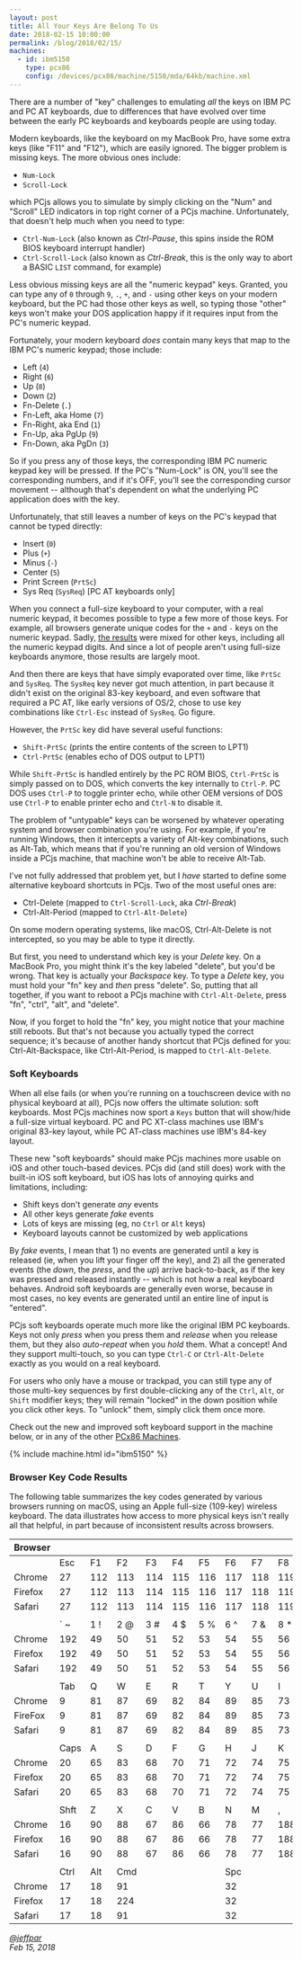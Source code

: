 ```yaml
---
layout: post
title: All Your Keys Are Belong To Us
date: 2018-02-15 10:00:00
permalink: /blog/2018/02/15/
machines:
  - id: ibm5150
    type: pcx86
    config: /devices/pcx86/machine/5150/mda/64kb/machine.xml
---
```


There are a number of "key" challenges to emulating *all* the keys on IBM PC and PC AT keyboards, due to
differences that have evolved over time between the early PC keyboards and keyboards people are using today.

Modern keyboards, like the keyboard on my MacBook Pro, have some extra keys (like "F11" and "F12"), which are easily
ignored.  The bigger problem is missing keys.  The more obvious ones include:

- `Num-Lock`
- `Scroll-Lock`

which PCjs allows you to simulate by simply clicking on the "Num" and "Scroll" LED indicators in top right corner of
a PCjs machine.  Unfortunately, that doesn't help much when you need to type:

- `Ctrl-Num-Lock` (also known as *Ctrl-Pause*, this spins inside the ROM BIOS keyboard interrupt handler)
- `Ctrl-Scroll-Lock` (also known as *Ctrl-Break*, this is the only way to abort a BASIC `LIST` command, for example)

Less obvious missing keys are all the "numeric keypad" keys.  Granted, you can type any of `0` through `9`, `.`, `+`,
and `-` using other keys on your modern keyboard, but the PC had those other keys as well, so typing those "other" keys
won't make your DOS application happy if it requires input from the PC's numeric keypad.

Fortunately, your modern keyboard *does* contain many keys that map to the IBM PC's numeric keypad; those include:

- Left (`4`)
- Right (`6`)
- Up (`8`)
- Down (`2`)
- Fn-Delete (`.`)
- Fn-Left, aka Home (`7`)
- Fn-Right, aka End (`1`)
- Fn-Up, aka PgUp (`9`)
- Fn-Down, aka PgDn (`3`)

So if you press any of those keys, the corresponding IBM PC numeric keypad key will be pressed.  If the PC's "Num-Lock"
is ON, you'll see the corresponding numbers, and if it's OFF, you'll see the corresponding cursor movement -- although
that's dependent on what the underlying PC application does with the key.

Unfortunately, that still leaves a number of keys on the PC's keypad that cannot be typed directly:

- Insert (`0`)
- Plus (`+`)
- Minus (`-`)
- Center (`5`)
- Print Screen (`PrtSc`)
- Sys Req (`SysReq`) [PC AT keyboards only]

When you connect a full-size keyboard to your computer, with a real numeric keypad, it becomes possible to type a few
more of those keys.  For example, all browsers generate unique codes for the `+` and `-` keys on the numeric keypad.
Sadly, [the results](#browser-key-code-results) were mixed for other keys, including all the numeric keypad digits.
And since a lot of people aren't using full-size keyboards anymore, those results are largely moot.

And then there are keys that have simply evaporated over time, like `PrtSc` and `SysReq`.  The `SysReq` key never
got much attention, in part because it didn't exist on the original 83-key keyboard, and even software that required a
PC AT, like early versions of OS/2, chose to use key combinations like `Ctrl-Esc` instead of `SysReq`.  Go figure.

However, the `PrtSc` key did have several useful functions:

- `Shift-PrtSc` (prints the entire contents of the screen to LPT1)
- `Ctrl-PrtSc` (enables echo of DOS output to LPT1)

While `Shift-PrtSc` is handled entirely by the PC ROM BIOS, `Ctrl-PrtSc` is simply passed on to DOS, which converts
the key internally to `Ctrl-P`.  PC DOS uses `Ctrl-P` to toggle printer echo, while other OEM versions of DOS
use `Ctrl-P` to enable printer echo and `Ctrl-N` to disable it.

The problem of "untypable" keys can be worsened by whatever operating system and browser combination you're using.  For
example, if you're running Windows, then it intercepts a variety of Alt-key combinations, such as Alt-Tab, which means
that if you're running an old version of Windows inside a PCjs machine, that machine won't be able to receive Alt-Tab.

I've not fully addressed that problem yet, but I *have* started to define some alternative keyboard shortcuts in PCjs.
Two of the most useful ones are:

- Ctrl-Delete (mapped to `Ctrl-Scroll-Lock`, aka *Ctrl-Break*)
- Ctrl-Alt-Period (mapped to `Ctrl-Alt-Delete`)

On some modern operating systems, like macOS, Ctrl-Alt-Delete is not intercepted, so you may be able to type it directly.

But first, you need to understand which key is your *Delete* key.  On a MacBook Pro, you might think it's the key labeled
"delete", but you'd be wrong.  That key is actually your *Backspace* key.  To type a *Delete* key, you must hold your
"fn" key and *then* press "delete".  So, putting that all together, if you want to reboot a PCjs machine with `Ctrl-Alt-Delete`,
press "fn", "ctrl", "alt", and "delete".

Now, if you forget to hold the "fn" key, you might notice that your machine still reboots.  But that's not because you
actually typed the correct sequence; it's because of another handy shortcut that PCjs defined for you: Ctrl-Alt-Backspace,
like Ctrl-Alt-Period, is mapped to `Ctrl-Alt-Delete`.

### Soft Keyboards

When all else fails (or when you're running on a touchscreen device with no physical keyboard at all), PCjs now offers
the ultimate solution: soft keyboards.  Most PCjs machines now sport a `Keys` button that will show/hide a full-size
virtual keyboard.  PC and PC XT-class machines use IBM's original 83-key layout, while PC AT-class machines use IBM's
84-key layout.

These new "soft keyboards" should make PCjs machines more usable on iOS and other touch-based devices.  PCjs did (and still
does) work with the built-in iOS soft keyboard, but iOS has lots of annoying quirks and limitations, including:

- Shift keys don't generate *any* events
- All other keys generate *fake* events
- Lots of keys are missing (eg, no `Ctrl` or `Alt` keys)
- Keyboard layouts cannot be customized by web applications

By *fake* events, I mean that 1) no events are generated until a key is released (ie, when you lift your finger off the key),
and 2) all the generated events (the *down*, the *press*, and the *up*) arrive back-to-back, as if the key was pressed
and released instantly -- which is not how a real keyboard behaves.  Android soft keyboards are generally even worse, because
in most cases, no key events are generated until an entire line of input is "entered".

PCjs soft keyboards operate much more like the original IBM PC keyboards.  Keys not only *press* when you press them and
*release* when you release them, but they also *auto-repeat* when you *hold* them.  What a concept!  And they support multi-touch,
so you can type `Ctrl-C` or `Ctrl-Alt-Delete` exactly as you would on a real keyboard.

For users who only have a mouse or trackpad, you can still type any of those multi-key sequences by first double-clicking
any of the `Ctrl`, `Alt`, or `Shift` modifier keys; they will remain "locked" in the down position while you click other keys.
To "unlock" them, simply click them once more.

Check out the new and improved soft keyboard support in the machine below, or in any of the other
[PCx86 Machines](/devices/pcx86/machine/).

{% include machine.html id="ibm5150" %}

### Browser Key Code Results

The following table summarizes the key codes generated by various browsers running on macOS, using an Apple full-size
(109-key) wireless keyboard.  The data illustrates how access to more physical keys isn't really all that helpful, in part
because of inconsistent results across browsers.

|Browser |      |      |      |      |      |      |      |      |      |      |      |      |      |        |      |      |       |      |      |      |       |
|:-------|:---- |:---- |:---- |:---- |:---- |:---- |:---- |:---- |:---- |:---- |:---- |:---- |:---- |:------ |:---- |:---- |:------|:---- |:---- |:---- |:----- |
|        | Esc  | F1   | F2   | F3   | F4   | F5   | F6   | F7   | F8   | F9   | F10  | F11  | F12  | F13    | F14  | F15  | F16   | Vol- | Vol+ | Mute | Eject |
|Chrome  | 27   | 112  | 113  | 114  | 115  | 116  | 117  | 118  | 119  | 120  | 121  | 122  | 123  | 124    |      |      | 127   |      |      |      |       |
|Firefox | 27   | 112  | 113  | 114  | 115  | 116  | 117  | 118  | 119  | 120  | 121  | 122  | 123  | 44     |      |      | 127   |      |      |      |       |
|Safari  | 27   | 112  | 113  | 114  | 115  | 116  | 117  | 118  | 119  | 120  | 121  | 122  | 123  | 124    |      |      | 127   |      |      |      |       |
|        |      |      |      |      |      |      |      |      |      |      |      |      |      |        |      |      |       |      |      |      |       |
|        | ` ~  | 1 !  | 2 @  | 3 #  | 4 $  | 5 %  | 6 ^  | 7 &  | 8 *  | 9 (  | 0 )  | - _  | = +  | Del    | Help | Home | PgUp  | Clr  |  =   |  /   |  *    |
|Chrome  | 192  | 49   | 50   | 51   | 52   | 53   | 54   | 55   | 56   | 57   | 48   | 189  | 187  | 8      |      | 36   | 33    | 12   | 187  | 111  | 106   |
|Firefox | 192  | 49   | 50   | 51   | 52   | 53   | 54   | 55   | 56   | 57   | 48   | 173  | 61   | 8      |      | 36   | 33    | 12   | 61   | 111  | 106   |
|Safari  | 192  | 49   | 50   | 51   | 52   | 53   | 54   | 55   | 56   | 57   | 48   | 189  | 187  | 8      | 45   | 36   | 33    | 12   | 187  | 111  | 106   |
|        |      |      |      |      |      |      |      |      |      |      |      |      |      |        |      |      |       |      |      |      |       |
|        | Tab  |  Q   |  W   |  E   |  R   |  T   |  Y   |  U   |  I   |  O   |  P   |  [   |  ]   |  \     | Del  | End  | PgDn  |**7** |**8** |**9** |  -    |
|Chrome  | 9    | 81   | 87   | 69   | 82   | 84   | 89   | 85   | 73   | 79   | 80   | 219  | 221  | 220    | 46   | 35   | 34    | 55   | 56   | 57   | 109   |
|FireFox | 9    | 81   | 87   | 69   | 82   | 84   | 89   | 85   | 73   | 79   | 80   | 219  | 221  | 220    | 46   | 35   | 34    | 103  | 104  | 105  | 109   |
|Safari  | 9    | 81   | 87   | 69   | 82   | 84   | 89   | 85   | 73   | 79   | 80   | 219  | 221  | 220    | 46   | 35   | 34    | 103  | 104  | 105  | 109   |
|        |      |      |      |      |      |      |      |      |      |      |      |      |      |        |      |      |       |      |      |      |       |
|        | Caps |  A   |  S   |  D   |  F   |  G   |  H   |  J   |  K   |  L   |  ;   |  '   |      | Enter  |      |      |       |**4** |**5** |**6** |  +    |
|Chrome  | 20   | 65   | 83   | 68   | 70   | 71   | 72   | 74   | 75   | 76   | 186  | 222  |      | 13     |      |      |       | 52   | 53   | 54   | 107   |
|Firefox | 20   | 65   | 83   | 68   | 70   | 71   | 72   | 74   | 75   | 76   | 59   | 222  |      | 13     |      |      |       | 100  | 101  | 102  | 107   |
|Safari  | 20   | 65   | 83   | 68   | 70   | 71   | 72   | 74   | 75   | 76   | 186  | 222  |      | 13     |      |      |       | 100  | 101  | 102  | 107   |
|        |      |      |      |      |      |      |      |      |      |      |      |      |      |        |      |      |       |      |      |      |       |
|        | Shft |  Z   |  X   |  C   |  V   |  B   |  N   |  M   |  ,   |  .   |  /   |      |      | Shft   |      | Up   |       |**1** |**2** |**3** |       |
|Chrome  | 16   | 90   | 88   | 67   | 86   | 66   | 78   | 77   | 188  | 190  | 191  |      |      | 16     |      | 38   |       | 49   | 50   | 51   |       |
|Firefox | 16   | 90   | 88   | 67   | 86   | 66   | 78   | 77   | 188  | 190  | 191  |      |      | 16     |      | 38   |       | 97   | 98   | 99   |       |
|Safari  | 16   | 90   | 88   | 67   | 86   | 66   | 78   | 77   | 188  | 190  | 191  |      |      | 16     |      | 38   |       | 97   | 98   | 99   |       |
|        |      |      |      |      |      |      |      |      |      |      |      |      |      |        |      |      |       |      |      |      |       |
|        | Ctrl | Alt  | Cmd  |      |      |      | Spc  |      |      |      |      | Cmd  | Alt  | Ctrl   | Left | Down | Right |**0** |      |  .   | Enter |
|Chrome  | 17   | 18   | 91   |      |      |      | 32   |      |      |      |      | 93   | 18   | 17     | 37   | 40   | 39    | 48   |      | 110  | 13    |
|Firefox | 17   | 18   | 224  |      |      |      | 32   |      |      |      |      | 224  | 18   | 17     | 37   | 40   | 39    | 96   |      | 110  | 13    |
|Safari  | 17   | 18   | 91   |      |      |      | 32   |      |      |      |      | 93   | 18   | 17     | 37   | 40   | 39    | 96   |      | 110  | 13    |

*[@jeffpar](https://jeffpar.com)*  
*Feb 15, 2018*
